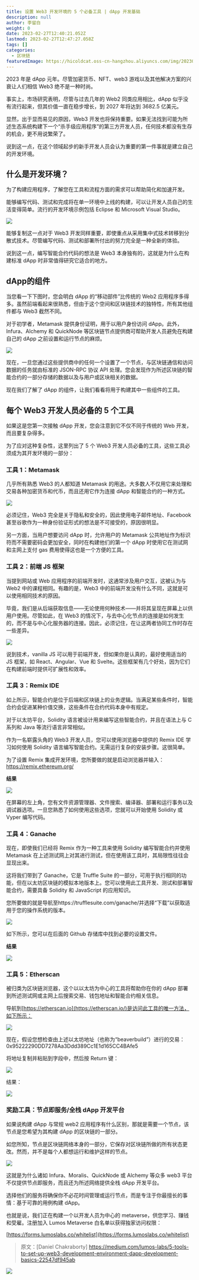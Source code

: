 ```yaml
---
title: 设置 Web3 开发环境的 5 个必备工具 | dApp 开发基础
description: null
author: 李留白
weight: 0
date: 2023-02-27T12:40:21.052Z
lastmod: 2023-02-27T12:47:27.058Z
tags: []
categories:
  - 区块链
featuredImage: https://hicoldcat.oss-cn-hangzhou.aliyuncs.com/img/20230227204041.png
---
```


2023 年是 dApp 元年。尽管加密货币、NFT、web3 游戏以及其他解决方案的兴衰让人们相信 Web3 绝不是一种时尚。

事实上，市场研究表明，尽管与过去几年的 Web2 同类应用相比，dApp 似乎没有流行起来，但其价值一直在稳步增长，到 2027 年将达到 3682.5 亿美元。

显然，出于显而易见的原因，Web3 开发也将保持重要。如果无法找到可能为所述生态系统构建下一个“杀手级应用程序”的第三方开发人员，任何技术都没有生存的机会，更不用说繁荣了。

说到这一点，在这个领域起步的新手开发人员会认为重要的第一件事就是建立自己的开发环境。

## 什么是开发环境？

为了构建应用程序，了解您在工具和流程方面的需求可以帮助简化和加速开发。

能够编写代码、测试和完成将在单一环境中上线的构建，可以让开发人员自己的生活变得简单。流行的开发环境示例包括 Eclipse 和 Microsoft Visual Studio。

![](https://hicoldcat.oss-cn-hangzhou.aliyuncs.com/img/20230227204120.png)

能够复制这一点对于 Web3 开发同样重要，即使重点从采用集中式技术转移到分散式技术。尽管编写代码、测试和部署所付出的努力完全是一种全新的体验。

说到这一点，编写智能合约代码的想法是 Web3 本身独有的，这就是为什么在构建标准 dApp 时非常值得研究它适合的地方。

## dApp的组件

当您看一下下图时，您会明白 dApp 的“移动部件”比传统的 Web2 应用程序多得多。虽然前端看起来很熟悉，但由于这个空间和区块链技术的独特性，所有其他组件都与 Web3 截然不同。

对于初学者，Metamask 提供身份证明，用于以用户身份访问 dApp。此外，Infura、Alchemy 和 QuickNode 等区块链节点提供商可帮助开发人员避免在构建自己的 dApp 之前设置和运行节点的麻烦。

![](https://hicoldcat.oss-cn-hangzhou.aliyuncs.com/img/20230227204138.png)

现在，一旦您通过这些提供商中的任何一个设置了一个节点，与区块链通信和访问数据的任务就由标准的 JSON-RPC 协议 API 处理。您会发现作为所述区块链的智能合约的一部分存储的数据以及与用户或区块相关的数据。

现在我们了解了 dApp 的组件，让我们看看将用于构建其中一些组件的工具。

## 每个 Web3 开发人员必备的 5 个工具

如果这是您第一次接触 dApp 开发，您会注意到它不仅不同于传统的 Web 开发，而且要复杂得多。

为了应对这种复杂性，这里列出了 5 个 Web3 开发人员必备的工具，这些工具必须成为其开发环境的一部分：

### 工具 1：Metamask

几乎所有熟悉 Web3 的人都知道 Metamask 的用途。大多数人不仅用它来处理和交易各种加密货币和代币，而且还用它作为连接 dApp 和智能合约的一种方式。

![](https://hicoldcat.oss-cn-hangzhou.aliyuncs.com/img/20230227204157.png)

必须记住，Web3 完全是关于隐私和安全的，因此使用电子邮件地址、Facebook 甚至谷歌作为一种身份验证形式的想法是不可接受的，原因很明显。

另一方面，当用户想要访问 dApp 时，允许用户的 Metamask 公共地址作为标识符而不需要密码会更加安全，同时在构建他们的第一个 dApp 时使用它在测试网和主网上支付 gas 费用使得这也是一个方便的工具。

### 工具 2：前端 JS 框架

当提到网站或 Web 应用程序的前端开发时，这通常涉及用户交互，这被认为与 Web2 中的课程相同。有趣的是，Web3 中的前端开发没有什么不同，这就是可以使用相同技术的原因。

毕竟，我们是从后端获取信息——无论使用何种技术——并将其呈现在屏幕上以供用户使用。尽管如此，在 Web3 的情况下，与去中心化节点的连接是如何发生的，而不是与中心化服务器的连接。因此，必须记住，在让这两者协同工作时存在一些差异。

![](https://hicoldcat.oss-cn-hangzhou.aliyuncs.com/img/20230227204215.png)

说到技术，vanilla JS 可以用于前端开发，但如果你是认真的，最好使用适当的 JS 框架，如 React、Angular、Vue 和 Svelte。这些框架有几个好处，因为它们在构建前端时提供可扩展性和效率。

### 工具 3：Remix IDE

如上所示，智能合约是位于后端和区块链上的业务逻辑。当满足某些条件时，智能合约会促进某种价值交换，这些条件在合约代码本身中有规定。

对于以太坊平台，Solidity 语言被设计用来编写这些智能合约，并且在语法上与 C 系列和 Java 等流行语言非常相似。

作为一名崭露头角的 Web3 开发人员，您可以使用浏览器中提供的 Remix IDE 学习如何使用 Solidity 语言编写智能合约。无需运行复杂的安装步骤。这很简单。

为了设置 Remix 集成开发环境，您所要做的就是启动浏览器并输入：https://remix.ethereum.org/

**结果**

![](https://hicoldcat.oss-cn-hangzhou.aliyuncs.com/img/20230227204245.png)

在屏幕的左上角，您有文件资源管理器、文件搜索、编译器、部署和运行事务以及调试器选项。一旦您熟悉了如何使用这些选项，您就可以开始使用 Solidity 或 Vyper 编写代码。

### 工具 4：Ganache

现在，即使我们已经将 Remix 作为一种工具来使用 Solidity 编写智能合约并使用 Metamask 在上述测试网上对其进行测试，但在使用该工具时，其局限性往往会显现出来。

这将我们带到了 Ganache，它是 Truffle Suite 的一部分，可用于执行相同的功能，但在以太坊区块链的模拟本地版本上。您可以使用此工具开发、测试和部署智能合约，需要具备 Solidity 和 JavaScript 的应用知识。

您所要做的就是导航至https://trufflesuite.com/ganache/并选择“下载”以获取适用于您的操作系统的版本。

![](https://hicoldcat.oss-cn-hangzhou.aliyuncs.com/img/20230227204308.png)

如下所示，您可以在后面的 Github 存储库中找到必要的设置文件。

**结果**

![](https://hicoldcat.oss-cn-hangzhou.aliyuncs.com/img/20230227204320.png)

### 工具 5：Etherscan

被归类为区块链浏览器，这个以以太坊为中心的工具将帮助你在你的 dApp 部署到所述测试网或主网上后搜索交易、钱包地址和智能合约相关信息。

导航到[https://etherscan.io](https://etherscan.io/)是访问此工具的唯一方法，如下所示：

![](https://hicoldcat.oss-cn-hangzhou.aliyuncs.com/img/20230227204333.png)

现在，假设您想检查由上述以太坊地址（也称为“beaverbuild”）进行的交易：0x95222290DD7278Aa3Ddd389Cc1E1d165CC4BAfe5

将地址复制并粘贴到字段中，然后按 Return 键：

![](https://hicoldcat.oss-cn-hangzhou.aliyuncs.com/img/20230227204400.png)

结果：

![](https://hicoldcat.oss-cn-hangzhou.aliyuncs.com/img/20230227204429.png)

### 奖励工具：节点即服务/全栈 dApp 开发平台

如果说构建 dApp 与常规 web2 应用程序有什么区别，那就是需要一个节点，该节点是您希望为其构建 dApp 的区块链的一部分。

如您所知，节点是区块链网络本身的一部分，它保存对区块链所做的所有状态更改。然而，并不是每个人都想运行和维护这样的节点。

![](https://hicoldcat.oss-cn-hangzhou.aliyuncs.com/img/20230227204447.png)

这就是为什么诸如 Infura、Moralis、QuickNode 或 Alchemy 等众多 web3 平台不仅提供节点即服务，而且还为所述网络提供全栈 dApp 开发平台。

选择他们的服务将确保你不必花时间管理或运行节点，而是专注于你最擅长的事情：基于可靠的用例构建 dApp。

也就是说，我们正在构建一个以开发人员为中心的 metaverse，供您学习、赚钱和受雇。注册加入 Lumos Metaverse 白名单以获得独家访问权限：

[https://forms.lumoslabs.co/whitelist](https://forms.lumoslabs.co/whitelist)


> 原文：[Daniel Chakraborty] https://medium.com/lumos-labs/5-tools-to-set-up-web3-development-environment-dapp-development-basics-22547df945ab

![](https://hicoldcat.oss-cn-hangzhou.aliyuncs.com/img/profile.jpg)
